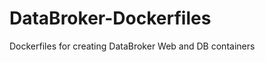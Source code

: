 DataBroker-Dockerfiles
======================

Dockerfiles for creating DataBroker Web and DB containers
